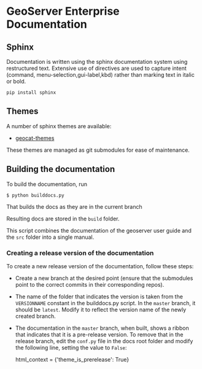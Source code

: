 # GeoServer Enterprise Documentation

## Sphinx

Documentation is written using the sphinx documentation system using restructured text. Extensive use of directives are used to capture intent (command, menu-selection,gui-label,kbd) rather than marking text in italic or bold.


	pip install sphinx


## Themes

A number of sphinx themes are available:

* [geocat-themes](https://github.com/GeoCat/geocat-themes)

These themes are managed as git submodules for ease of maintenance.


## Building the documentation


To build the documentation, run


	$ python builddocs.py

That builds the docs as they are in the current branch

Resulting docs are stored in the ``build`` folder.

This script combines the documentation of the geoserver user guide and the ``src`` folder into a single manual.


### Creating a release version of the documentation

To create a new release version of the documentation, follow these steps:

- Create a new branch at the desired point (ensure that the submodules point to the correct commits in their corresponding repos).

- The name of the folder that indicates the version is taken from the ``VERSIONNAME`` constant in the builddocs.py script. In the ``master`` branch, it should be ``latest``. Modify it to reflect the version name of the newly created branch.

- The documentation in the ``master`` branch, when built, shows a ribbon that indicates that it is a pre-release version. To remove that in the release branch, edit the ``conf.py`` file in the docs root folder and modify the following line, setting the value to ``False``:

	html_context = {'theme_is_prerelease': True}

